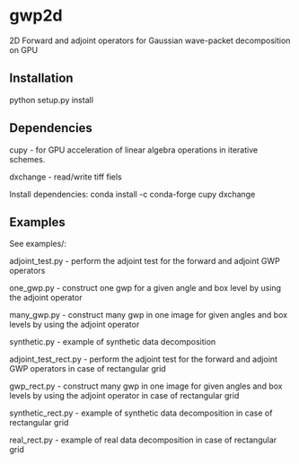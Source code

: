 # gwp2d
2D Forward and adjoint operators for Gaussian wave-packet decomposition on GPU

## Installation
python setup.py install

## Dependencies
cupy - for GPU acceleration of linear algebra operations in iterative schemes.

dxchange - read/write tiff fiels

Install dependencies: conda install -c conda-forge cupy  dxchange
## Examples
See examples/:

adjoint_test.py - perform the adjoint test for the forward and adjoint GWP operators

one_gwp.py - construct one gwp for a given angle and box level by using the adjoint operator

many_gwp.py - construct many gwp in one image for given angles and box levels by using the adjoint operator


synthetic.py - example of synthetic data decomposition

adjoint_test_rect.py - perform the adjoint test for the forward and adjoint GWP operators in case of rectangular grid

gwp_rect.py - construct many gwp in one image for given angles and box levels by using the adjoint operator in case of rectangular grid

synthetic_rect.py - example of synthetic data decomposition in case of rectangular grid

real_rect.py - example of real data decomposition in case of rectangular grid